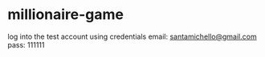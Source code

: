 # millionaire-game
log into the test account using credentials
email: santamichello@gmail.com
pass: 111111
